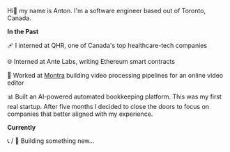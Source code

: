 Hi👋 my name is Anton. I'm a software engineer based out of Toronto, Canada.

__In the Past__

🩹 I interned at QHR, one of Canada's top healthcare-tech companies

🌐 Interned at Ante Labs, writing Ethereum smart contracts

🎨 Worked at [Montra](http://montra.com/) building video processing pipelines for an online video editor

📊 Built an AI-powered automated bookkeeping platform. This was my first real startup. After five months I decided to close the doors to focus on companies that better aligned with my experience.


__Currently__

📞 / 🚗 Building something new...

<!--
**icepaq/icepaq** is a ✨ _special_ ✨ repository because its `README.md` (this file) appears on your GitHub profile.

Here are some ideas to get you started:

- 🔭 I’m currently working on ...
- 🌱 I’m currently learning ...
- 👯 I’m looking to collaborate on ...
- 🤔 I’m looking for help with ...
- 💬 Ask me about ...
- 📫 How to reach me: ...
- 😄 Pronouns: ...
- ⚡ Fun fact: ...
-->

